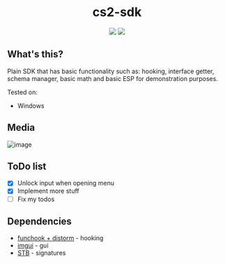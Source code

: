 <h1 align="center">
cs2-sdk
</h1>

<p align="center">
  <img src="https://img.shields.io/badge/game-CS2-yellow" />
  <img src="https://img.shields.io/badge/language-C%2B%2B-%23f34b7d.svg" />
</p>

## What's this?
Plain SDK that has basic functionality such as: hooking, interface getter, schema manager, basic math and basic ESP for demonstration purposes.

Tested on:
- Windows
## Media
![image](https://user-images.githubusercontent.com/53657322/227977558-0b3f22dc-f225-4f19-adbd-f14d5af8e1f6.png)
## ToDo list
- [x] Unlock input when opening menu
- [x] Implement more stuff
- [ ] Fix my todos
## Dependencies
- [funchook + distorm](https://github.com/kubo/funchook/releases/tag/v1.1.2) - hooking
- [imgui](https://github.com/ocornut/imgui) - gui
- [STB](https://github.com/cristeigabriel/STB) - signatures

